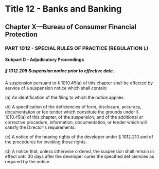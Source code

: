 
# Title 12 - Banks and Banking
## Chapter X—Bureau of Consumer Financial Protection
### PART 1012 - SPECIAL RULES OF PRACTICE (REGULATION L)
#### Subpart D - Adjudicatory Proceedings
##### § 1012.205 Suspension notice prior to effective date.

A suspension pursuant to § 1010.45(a) of this chapter shall be effected by service of a suspension notice which shall contain:

(a) An identification of the filing to which the notice applies.

(b) A specification of the deficiencies of form, disclosure, accuracy, documentation or fee tender which constitute the grounds under § 1010.45(a) of this chapter, of the suspension, and of the additional or corrective procedure, information, documentation, or tender which will satisfy the Director's requirements.

(c) A notice of the hearing rights of the developer under § 1012.210 and of the procedures for invoking those rights.

(d) A notice that, unless otherwise ordered, the suspension shall remain in effect until 30 days after the developer cures the specified deficiencies as required by the notice.
